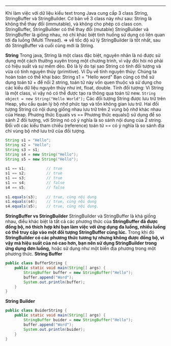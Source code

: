 
---
Khi làm việc với dữ liệu kiểu text trong Java cung cấp 3 class String, StringBuffer và StringBuilder. Cơ bản về 3 class này như sau: String là không thể thay đổi (immutable), và không cho phép có class con. StringBuffer, StringBuilder có thể thay đổi (mutable) StringBuilder và StringBuffer là giống nhau, nó chỉ khác biệt tình huống sử dụng có liên quan tới đa luồng (Multi Thread). => về tốc độ xử lý StringBuilder là tốt nhất, sau đó StringBuffer và cuối cùng mới là String.


**String** Trong java, String là một class đặc biệt, nguyên nhân là nó được sử dụng một cách thường xuyên trong một chương trình, vì vậy đòi hỏi nó phải có hiệu suất và sự mềm dẻo. Đó là lý do tại sao String có tính đối tượng và vừa có tính nguyên thủy (primitive). Ví Dụ về tính nguyên thủy: Chúng ta hoàn toàn có thể khai báo: String s1 = "Hello word" Bạn cũng có thể sử dụng toán tử + để nối 2 string, toán tử này vốn quen thuộc và sử dụng cho các kiểu dữ liệu nguyên thủy như int, float, double. Tính đối tượng: Vì String là một class, vì vậy nó có thể được tạo ra thông qua toán tử new. `String object = new String("Hello World");` Các đối tượng String được lưu trữ trên Heap, yêu cầu quản lý bộ nhớ phức tạp và tốn không gian lưu trữ. Hai đối tượng String có nội dung giống nhau lưu trữ trên 2 vùng bộ nhớ khác nhau của Heap. Phương thức Equals vs == Phương thức equals() sử dụng để so sánh 2 đối tượng, với String nó có ý nghĩa là so sánh nội dung của 2 string. Đối với các kiểu tham chiếu (reference) toán tử == có ý nghĩa là so sánh địa chỉ vùng bộ nhớ lưu trữ của đối tượng.

```Java
String s1 = "Hello";
String s2 = "Hello"; 
String s3 = s1;  
String s4 = new String("Hello");  
String s5 = new String("Hello"); 
 
s1 == s1;         // true
s1 == s2;         // true
s1 == s3;         // true
s1 == s4;         // false
s4 == s5;         // false
 
s1.equals(s3);    // true, cùng nội dung
s1.equals(s4);    // true, cùng nội dung
s4.equals(s5);    // true, cùng nội dung.
```

**StringBuffer vs StringBuilder** StringBuilder và StringBuffer là khá giống nhau, điều khác biệt là tất cả các phương thức của **StringBuffer đã được đồng bộ, nó thích hợp khi bạn làm việc với ứng dụng đa luồng, nhiều luồng có thể truy cập vào một đối tượng StringBuffer cùng lúc.** Trong khi đó **StringBuilder có các phương thức tương tự nhưng không được đồng bộ, vì vậy mà hiệu suất của nó cao hơn, bạn nên sử dụng StringBuilder trong ứng dụng đơn luồng,** hoặc sử dụng như một biến địa phương trong một phương thức.
**String Buffer**
```Java
public class BufferString {
    public static void main(String[] args) {
        StringBuffer buffer = new StringBuffer("Hello");
        buffer.append("Word");
        System.out.println(buffer);
    }
}
```
**String Builder**
```Java
public class BuiderString {
    public static void main(String[] args) {
        StringBuffer buider = new StringBuffer("Hello");
        buffer.append("Word");
        System.out.println(buider);
    }
}
```

